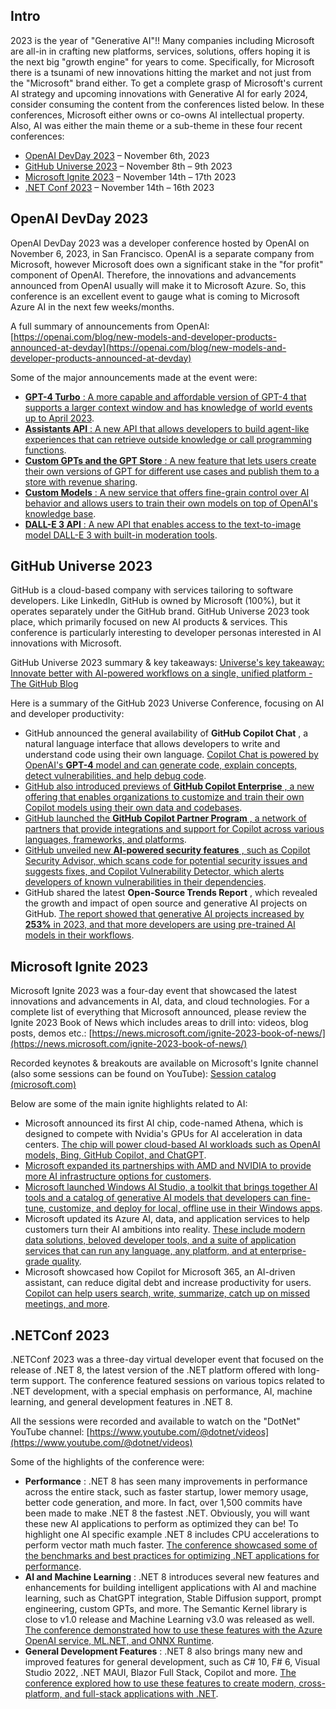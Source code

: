 ## Intro

2023 is the year of "Generative AI"!! Many companies including Microsoft are all-in in crafting new platforms, services, solutions, offers hoping it is the next big "growth engine" for years to come. Specifically, for Microsoft there is a tsunami of new innovations hitting the market and not just from the "Microsoft" brand either. To get a complete grasp of Microsoft's current AI strategy and upcoming innovations with Generative AI for early 2024, consider consuming the content from the conferences listed below. In these conferences, Microsoft either owns or co-owns AI intellectual property. Also, AI was either the main theme or a sub-theme in these four recent conferences:

- [OpenAI DevDay 2023](https://devday.openai.com/) – November 6th, 2023
- [GitHub Universe 2023](https://githubuniverse.com/) – November 8th – 9th 2023
- [Microsoft Ignite 2023](https://ignite.microsoft.com/) – November 14th – 17th 2023
- [.NET Conf 2023](https://www.dotnetconf.net/) – November 14th – 16th 2023

## OpenAI DevDay 2023

OpenAI DevDay 2023 was a developer conference hosted by OpenAI on November 6, 2023, in San Francisco. OpenAI is a separate company from Microsoft, however Microsoft does own a significant stake in the "for profit" component of OpenAI. Therefore, the innovations and advancements announced from OpenAI usually will make it to Microsoft Azure. So, this conference is an excellent event to gauge what is coming to Microsoft Azure AI in the next few weeks/months.

A full summary of announcements from OpenAI: [https://openai.com/blog/new-models-and-developer-products-announced-at-devday](https://openai.com/blog/new-models-and-developer-products-announced-at-devday)

Some of the major announcements made at the event were:

- [**GPT-4 Turbo** : A more capable and affordable version of GPT-4 that supports a larger context window and has knowledge of world events up to April 2023](https://analyticsindiamag.com/openai-announces-its-first-developer-conference-openai-devday/).
- [**Assistants API** : A new API that allows developers to build agent-like experiences that can retrieve outside knowledge or call programming functions](https://www.pluralsight.com/resources/blog/data/openai-devday-2023-takeaways).
- [**Custom GPTs and the GPT Store** : A new feature that lets users create their own versions of GPT for different use cases and publish them to a store with revenue sharing](https://techcrunch.com/2023/11/06/everything-announced-at-openais-first-developer-event/).
- [**Custom Models** : A new service that offers fine-grain control over AI behavior and allows users to train their own models on top of OpenAI's knowledge base](https://www.ghacks.net/2023/11/07/what-is-new-on-openai-dev-day/).
- [**DALL-E 3 API** : A new API that enables access to the text-to-image model DALL-E 3 with built-in moderation tools](https://www.analyticsvidhya.com/blog/2023/11/openais-devday-unveils-a-new-era-in-ai-advancements-and-customization/).

## GitHub Universe 2023 

GitHub is a cloud-based company with services tailoring to software developers. Like LinkedIn, GitHub is owned by Microsoft (100%), but it operates separately under the GitHub brand. GitHub Universe 2023 took place, which primarily focused on new AI products & services. This conference is particularly interesting to developer personas interested in AI innovations with Microsoft.

GitHub Universe 2023 summary & key takeaways: [Universe's key takeaway: Innovate better with AI-powered workflows on a single, unified platform - The GitHub Blog](https://github.blog/2023-11-15-universes-key-takeaway-innovate-better-with-ai-powered-workflows-on-a-single-unified-platform/)

Here is a summary of the GitHub 2023 Universe Conference, focusing on AI and developer productivity:

- GitHub announced the general availability of  **GitHub Copilot Chat** , a natural language interface that allows developers to write and understand code using their own language. [Copilot Chat is powered by OpenAI's  **GPT-4**  model and can generate code, explain concepts, detect vulnerabilities, and help debug code](https://github.blog/2023-11-08-universe-2023-copilot-transforms-github-into-the-ai-powered-developer-platform/).
- [GitHub also introduced previews of  **GitHub Copilot Enterprise** , a new offering that enables organizations to customize and train their own Copilot models using their own data and codebases](https://github.blog/2023-11-08-universe-2023-copilot-transforms-github-into-the-ai-powered-developer-platform/).
- [GitHub launched the  **GitHub Copilot Partner Program** , a network of partners that provide integrations and support for Copilot across various languages, frameworks, and platforms](https://github.blog/2023-11-08-universe-2023-copilot-transforms-github-into-the-ai-powered-developer-platform/).
- [GitHub unveiled new  **AI-powered security features** , such as Copilot Security Advisor, which scans code for potential security issues and suggests fixes, and Copilot Vulnerability Detector, which alerts developers of known vulnerabilities in their dependencies](https://github.blog/2023-11-08-universe-2023-copilot-transforms-github-into-the-ai-powered-developer-platform/).
- GitHub shared the latest  **Open-Source Trends Report** , which revealed the growth and impact of open source and generative AI projects on GitHub. [The report showed that generative AI projects increased by  **253%**  in 2023, and that more developers are using pre-trained AI models in their workflows](https://www.techrepublic.com/article/github-universe-2023-ai-security/).

## Microsoft Ignite 2023  

Microsoft Ignite 2023 was a four-day event that showcased the latest innovations and advancements in AI, data, and cloud technologies. For a complete list of everything that Microsoft announced, please review the Ignite 2023 Book of News which includes areas to drill into: videos, blog posts, demos etc.: [https://news.microsoft.com/ignite-2023-book-of-news/](https://news.microsoft.com/ignite-2023-book-of-news/)

Recorded keynotes & breakouts are available on Microsoft's Ignite channel (also some sessions can be found on YouTube): [Session catalog (microsoft.com)](https://ignite.microsoft.com/en-US/sessions?onDemand=1)

Below are some of the main ignite highlights related to AI:

- Microsoft announced its first AI chip, code-named Athena, which is designed to compete with Nvidia's GPUs for AI acceleration in data centers. [The chip will power cloud-based AI workloads such as OpenAI models, Bing, GitHub Copilot, and ChatGPT](https://www.bing.com/aclk?ld=e81hoRsI2UwKv2Ry8s-7NKaDVUCUwFavKFe1cP0mue-PWAiaeqYWKBgCU7Z3f2sPqHb1iDy8MDTaCpw9TrB_y5GOgW-cgU1pHBVzbgvfw98SdCUSIxysZHo3LoOA9zeVPD6xaH_otEFTXCAqXopAmQQwk0JaA44H8W9ivtW6YIUF1ORlWU&u=aHR0cHMlM2ElMmYlMmZkeW5hbWljcy5taWNyb3NvZnQuY29tJTJmZW4tdXMlMmYlM2ZlZl9pZCUzZF9rXzc1NTc2ZDBlYzk4ODFiZjlmZTE2MDg2Y2QzZDhiNGExX2tfJTI2T0NJRCUzZEFJRGNtbWhseGgzNm53X1NFTV9fa183NTU3NmQwZWM5ODgxYmY5ZmUxNjA4NmNkM2Q4YjRhMV9rXyUyNm1zY2xraWQlM2Q3NTU3NmQwZWM5ODgxYmY5ZmUxNjA4NmNkM2Q4YjRhMQ&rlid=75576d0ec9881bf9fe16086cd3d8b4a1).
- [Microsoft expanded its partnerships with AMD and NVIDIA to provide more AI infrastructure options for customers](https://www.bing.com/aclk?ld=e81hoRsI2UwKv2Ry8s-7NKaDVUCUwFavKFe1cP0mue-PWAiaeqYWKBgCU7Z3f2sPqHb1iDy8MDTaCpw9TrB_y5GOgW-cgU1pHBVzbgvfw98SdCUSIxysZHo3LoOA9zeVPD6xaH_otEFTXCAqXopAmQQwk0JaA44H8W9ivtW6YIUF1ORlWU&u=aHR0cHMlM2ElMmYlMmZkeW5hbWljcy5taWNyb3NvZnQuY29tJTJmZW4tdXMlMmYlM2ZlZl9pZCUzZF9rXzc1NTc2ZDBlYzk4ODFiZjlmZTE2MDg2Y2QzZDhiNGExX2tfJTI2T0NJRCUzZEFJRGNtbWhseGgzNm53X1NFTV9fa183NTU3NmQwZWM5ODgxYmY5ZmUxNjA4NmNkM2Q4YjRhMV9rXyUyNm1zY2xraWQlM2Q3NTU3NmQwZWM5ODgxYmY5ZmUxNjA4NmNkM2Q4YjRhMQ&rlid=75576d0ec9881bf9fe16086cd3d8b4a1).
- [Microsoft launched Windows AI Studio, a toolkit that brings together AI tools and a catalog of generative AI models that developers can fine-tune, customize, and deploy for local, offline use in their Windows apps](https://bing.com/search?q=Microsoft+Ignite+2023+AI+summary).
- Microsoft updated its Azure AI, data, and application services to help customers turn their AI ambitions into reality. [These include modern data solutions, beloved developer tools, and a suite of application services that can run any language, any platform, and at enterprise-grade quality](https://blogs.microsoft.com/blog/2023/11/15/microsoft-ignite-2023-ai-transformation-and-the-technology-driving-change/).
- Microsoft showcased how Copilot for Microsoft 365, an AI-driven assistant, can reduce digital debt and increase productivity for users. [Copilot can help users search, write, summarize, catch up on missed meetings, and more](https://blogs.partner.microsoft.com/partner/microsoft-ignite-2023-highlights-for-partners/).

## .NETConf 2023  

.NETConf 2023 was a three-day virtual developer event that focused on the release of .NET 8, the latest version of the .NET platform offered with long-term support. The conference featured sessions on various topics related to .NET development, with a special emphasis on performance, AI, machine learning, and general development features in .NET 8.

All the sessions were recorded and available to watch on the "DotNet" YouTube channel: [https://www.youtube.com/@dotnet/videos](https://www.youtube.com/@dotnet/videos)

Some of the highlights of the conference were:

- **Performance** : .NET 8 has seen many improvements in performance across the entire stack, such as faster startup, lower memory usage, better code generation, and more. In fact, over 1,500 commits have been made to make .NET 8 the fastest .NET. Obviously, you will want these new AI applications to perform as optimized they can be! To highlight one AI specific example .NET 8 includes CPU accelerations to perform vector math much faster. [The conference showcased some of the benchmarks and best practices for optimizing .NET applications for performance](https://www.dotnetconf.net/agenda).
- **AI and Machine Learning** : .NET 8 introduces several new features and enhancements for building intelligent applications with AI and machine learning, such as ChatGPT integration, Stable Diffusion support, prompt engineering, custom GPTs, and more. The Semantic Kernel library is close to v1.0 release and Machine Learning v3.0 was released as well. [The conference demonstrated how to use these features with the Azure OpenAI service, ML.NET, and ONNX Runtime](https://devblogs.microsoft.com/dotnet/category/aiml/).
- **General Development Features** : .NET 8 also brings many new and improved features for general development, such as C# 10, F# 6, Visual Studio 2022, .NET MAUI, Blazor Full Stack, Copilot and more. [The conference explored how to use these features to create modern, cross-platform, and full-stack applications with .NET](https://devblogs.microsoft.com/dotnet/dotnet-conf-2023-celebrating-the-release-of-dotnet-8-save-the-date/).
